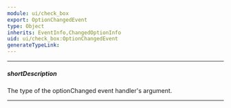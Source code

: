 ```yaml
---
module: ui/check_box
export: OptionChangedEvent
type: Object
inherits: EventInfo,ChangedOptionInfo
uid: ui/check_box:OptionChangedEvent
generateTypeLink: 
---
```

---
##### shortDescription
The type of the optionChanged event handler's argument.

---
<!-- Description goes here -->